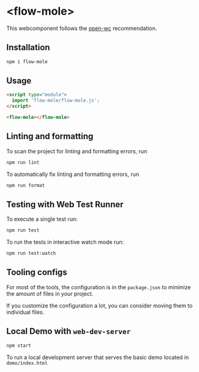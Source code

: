 # \<flow-mole>

This webcomponent follows the [open-wc](https://github.com/open-wc/open-wc) recommendation.

## Installation

```bash
npm i flow-mole
```

## Usage

```html
<script type="module">
  import 'flow-mole/flow-mole.js';
</script>

<flow-mole></flow-mole>
```

## Linting and formatting

To scan the project for linting and formatting errors, run

```bash
npm run lint
```

To automatically fix linting and formatting errors, run

```bash
npm run format
```

## Testing with Web Test Runner

To execute a single test run:

```bash
npm run test
```

To run the tests in interactive watch mode run:

```bash
npm run test:watch
```


## Tooling configs

For most of the tools, the configuration is in the `package.json` to minimize the amount of files in your project.

If you customize the configuration a lot, you can consider moving them to individual files.

## Local Demo with `web-dev-server`

```bash
npm start
```

To run a local development server that serves the basic demo located in `demo/index.html`
